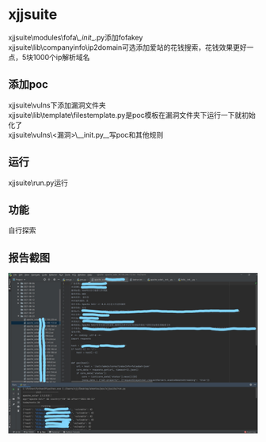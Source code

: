 # xjjsuite
xjjsuite\modules\fofa\\_\_init_\_.py添加fofakey 
xjjsuite\lib\companyinfo\ip2domain可选添加爱站的花钱搜索，花钱效果更好一点，5块1000个ip解析域名
## 添加poc
xjjsuite\vulns下添加漏洞文件夹  
xjjsuite\lib\template\filestemplate.py是poc模板在漏洞文件夹下运行一下就初始化了  
xjjsuite\vulns\\<漏洞>\\_\_init.py\_\_写poc和其他规则  
## 运行
xjjsuite\run.py运行 
## 功能
自行探索 
## 报告截图
![image](https://github.com/x-j-j/xjjsuite/blob/main/pic/1.png) 
